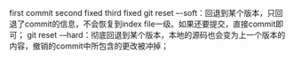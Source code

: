 first commit
second fixed 
third fixed
git reset –-soft：回退到某个版本，只回退了commit的信息，不会恢复到index file一级。如果还要提交，直接commit即可；
git reset -–hard：彻底回退到某个版本，本地的源码也会变为上一个版本的内容，撤销的commit中所包含的更改被冲掉；
